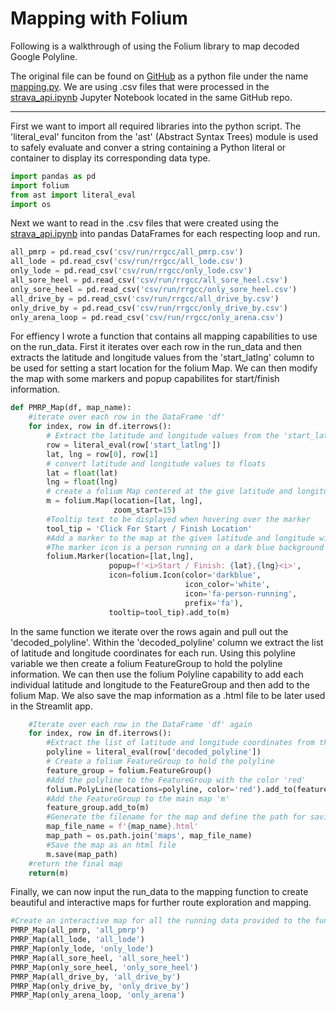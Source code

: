 # Mapping with Folium

Following is a walkthrough of using the Folium library to map decoded Google Polyline.

The original file can be found on [GitHub](https://github.com/jsphotos205/strava "GitHub link") as a python file under the name [mapping.py](https://github.com/jsphotos205/strava/blob/main/mapping.py "Github link"). We are using .csv files that were processed in the [strava_api.ipynb](https://github.com/jsphotos205/strava/blob/main/strava_api.ipynb "Github link") Jupyter Notebook located in the same GitHub repo.

---

First we want to import all required libraries into the python script. The 'literal_eval' funciton from the 'ast' (Abstract Syntax Trees) module is used to safely evaluate and conver a string containing a Python literal or container to display its corresponding data type.

```python
import pandas as pd
import folium
from ast import literal_eval
import os
```

Next we want to read in the .csv files that were created using the [strava_api.ipynb](https://github.com/jsphotos205/strava/blob/main/strava_api.ipynb "Github link") into pandas DataFrames for each respecting loop and run.

```python
all_pmrp = pd.read_csv('csv/run/rrgcc/all_pmrp.csv')
all_lode = pd.read_csv('csv/run/rrgcc/all_lode.csv')
only_lode = pd.read_csv('csv/run/rrgcc/only_lode.csv')
all_sore_heel = pd.read_csv('csv/run/rrgcc/all_sore_heel.csv')
only_sore_heel = pd.read_csv('csv/run/rrgcc/only_sore_heel.csv')
all_drive_by = pd.read_csv('csv/run/rrgcc/all_drive_by.csv')
only_drive_by = pd.read_csv('csv/run/rrgcc/only_drive_by.csv')
only_arena_loop = pd.read_csv('csv/run/rrgcc/only_arena.csv')
```

For effiency I wrote a function that contains all mapping capabilities to use on the run_data. First it iterates over each row in the run_data and then extracts the latitude and longitude values from the 'start_latlng' column to be used for setting a start location for the folium Map. We can then modify the map with some markers and popup capabilites for start/finish information.

```python
def PMRP_Map(df, map_name):
    #iterate over each row in the DataFrame 'df'
    for index, row in df.iterrows():
        # Extract the latitude and longitude values from the 'start_latlng' column
        row = literal_eval(row['start_latlng'])
        lat, lng = row[0], row[1]
        # convert latitude and longitude values to floats
        lat = float(lat)
        lng = float(lng)
        # create a folium Map centered at the give latitude and longitude with a zoom level of 15
        m = folium.Map(location=[lat, lng],
                       zoom_start=15)
        #Tooltip text to be displayed when hovering over the marker
        tool_tip = 'Click For Start / Finish Location'
        #Add a marker to the map at the given latitude and longitude with a popup showing the coordinates
        #The marker icon is a person running on a dark blue background
        folium.Marker(location=[lat,lng],
                      popup=f'<i>Start / Finish: {lat},{lng}<i>',
                      icon=folium.Icon(color='darkblue',
                                       icon_color='white',
                                       icon='fa-person-running',
                                       prefix='fa'),
                      tooltip=tool_tip).add_to(m)
```

In the same function we iterate over the rows again and pull out the 'decoded_polyline'. Within the 'decoded_polyline' column we extract the list of latitude and longitude coordinates for each run. Using this polyline variable we then create a folium FeatureGroup to hold the polyline information. We can then use the folium Polyline capability to add each individual latitude and longitude to the FeatureGroup and then add to the folium Map. We also save the map information as a .html file to be later used in the Streamlit app.

```python
    #Iterate over each row in the DataFrame 'df' again
    for index, row in df.iterrows():
        #Extract the list of latitude and longitude coordinates from the 'decoded_polyline' column   
        polyline = literal_eval(row['decoded_polyline'])
        # Create a folium FeatureGroup to hold the polyline
        feature_group = folium.FeatureGroup()
        #Add the polyline to the FeatureGroup with the color 'red'
        folium.PolyLine(locations=polyline, color='red').add_to(feature_group)
        #Add the FeatureGroup to the main map 'm'
        feature_group.add_to(m)
        #Generate the filename for the map and define the path for saving the map
        map_file_name = f'{map_name}.html'
        map_path = os.path.join('maps', map_file_name)
        #Save the map as an html file
        m.save(map_path)
    #return the final map
    return(m)
```

Finally, we can now input the run_data to the mapping function to create beautiful and interactive maps for further route exploration and mapping.

```python
#Create an interactive map for all the running data provided to the function
PMRP_Map(all_pmrp, 'all_pmrp')
PMRP_Map(all_lode, 'all_lode')
PMRP_Map(only_lode, 'only_lode')
PMRP_Map(all_sore_heel, 'all_sore_heel')
PMRP_Map(only_sore_heel, 'only_sore_heel')
PMRP_Map(all_drive_by, 'all_drive_by')
PMRP_Map(only_drive_by, 'only_drive_by')
PMRP_Map(only_arena_loop, 'only_arena')
```
